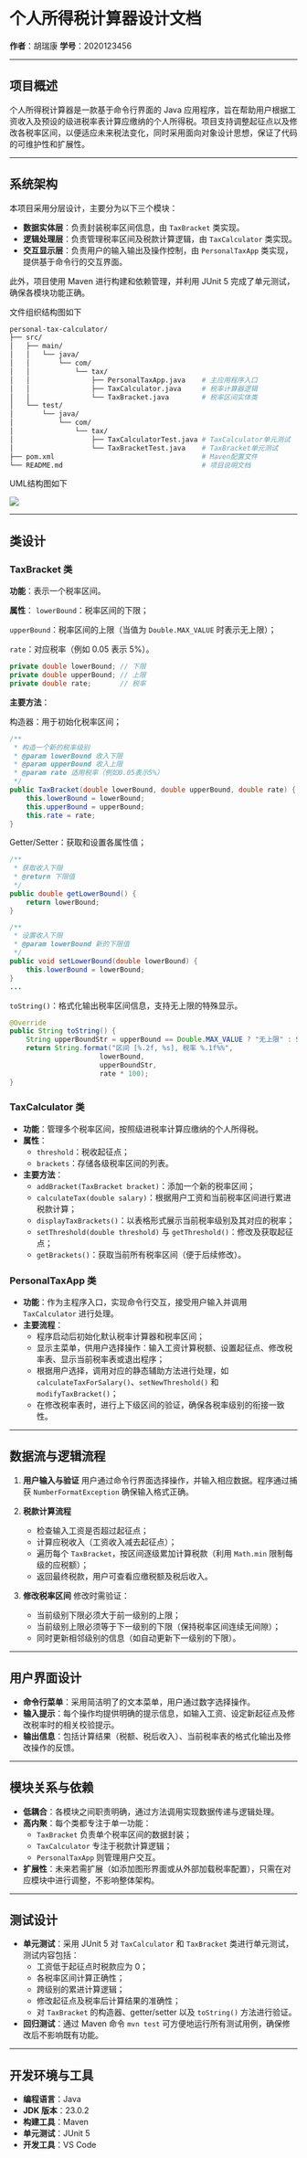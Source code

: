 # 个人所得税计算器设计文档

**作者**：胡瑞康
**学号**：2020123456

---

## 项目概述

个人所得税计算器是一款基于命令行界面的 Java 应用程序，旨在帮助用户根据工资收入及预设的级进税率表计算应缴纳的个人所得税。项目支持调整起征点以及修改各税率区间，以便适应未来税法变化，同时采用面向对象设计思想，保证了代码的可维护性和扩展性。

---

## 系统架构

本项目采用分层设计，主要分为以下三个模块：

- **数据实体层**：负责封装税率区间信息，由 `TaxBracket` 类实现。
- **逻辑处理层**：负责管理税率区间及税款计算逻辑，由 `TaxCalculator` 类实现。
- **交互显示层**：负责用户的输入输出及操作控制，由 `PersonalTaxApp` 类实现，提供基于命令行的交互界面。

此外，项目使用 Maven 进行构建和依赖管理，并利用 JUnit 5 完成了单元测试，确保各模块功能正确。

文件组织结构图如下

```bash
personal-tax-calculator/
├── src/
│   ├── main/
│   │   └── java/
│   │       └── com/
│   │           └── tax/
│   │               ├── PersonalTaxApp.java    # 主应用程序入口
│   │               ├── TaxCalculator.java     # 税率计算器逻辑
│   │               └── TaxBracket.java        # 税率区间实体类
│   └── test/
│       └── java/
│           └── com/
│               └── tax/
│                   ├── TaxCalculatorTest.java # TaxCalculator单元测试
│                   └── TaxBracketTest.java    # TaxBracket单元测试
├── pom.xml                                    # Maven配置文件
└── README.md                                  # 项目说明文档
```


UML结构图如下

![](./img/uml.png)

---

## 类设计

### TaxBracket 类

**功能**：表示一个税率区间。

**属性**：
`lowerBound`：税率区间的下限；

`upperBound`：税率区间的上限（当值为 `Double.MAX_VALUE` 时表示无上限）；

`rate`：对应税率（例如 0.05 表示 5%）。

```java
private double lowerBound; // 下限
private double upperBound; // 上限
private double rate;       // 税率
```

**主要方法**：

构造器：用于初始化税率区间；
```java
/**
 * 构造一个新的税率级别
 * @param lowerBound 收入下限
 * @param upperBound 收入上限
 * @param rate 适用税率（例如0.05表示5%）
 */
public TaxBracket(double lowerBound, double upperBound, double rate) {
    this.lowerBound = lowerBound;
    this.upperBound = upperBound;
    this.rate = rate;
}
```

Getter/Setter：获取和设置各属性值；
```java
/**
 * 获取收入下限
 * @return 下限值
 */
public double getLowerBound() {
    return lowerBound;
}

/**
 * 设置收入下限
 * @param lowerBound 新的下限值
 */
public void setLowerBound(double lowerBound) {
    this.lowerBound = lowerBound;
}
...
```

`toString()`：格式化输出税率区间信息，支持无上限的特殊显示。
```java
@Override
public String toString() {
    String upperBoundStr = upperBound == Double.MAX_VALUE ? "无上限" : String.valueOf(upperBound);
    return String.format("区间 [%.2f, %s], 税率 %.1f%%",
                      lowerBound,
                      upperBoundStr,
                      rate * 100);
}
```

### TaxCalculator 类

- **功能**：管理多个税率区间，按照级进税率计算应缴纳的个人所得税。
- **属性**：
  - `threshold`：税收起征点；
  - `brackets`：存储各级税率区间的列表。
- **主要方法**：
  - `addBracket(TaxBracket bracket)`：添加一个新的税率区间；
  - `calculateTax(double salary)`：根据用户工资和当前税率区间进行累进税款计算；
  - `displayTaxBrackets()`：以表格形式展示当前税率级别及其对应的税率；
  - `setThreshold(double threshold)` 与 `getThreshold()`：修改及获取起征点；
  - `getBrackets()`：获取当前所有税率区间（便于后续修改）。

### PersonalTaxApp 类

- **功能**：作为主程序入口，实现命令行交互，接受用户输入并调用 `TaxCalculator` 进行处理。
- **主要流程**：
  - 程序启动后初始化默认税率计算器和税率区间；
  - 显示主菜单，供用户选择操作：输入工资计算税额、设置起征点、修改税率表、显示当前税率表或退出程序；
  - 根据用户选择，调用对应的静态辅助方法进行处理，如 `calculateTaxForSalary()`、`setNewThreshold()` 和 `modifyTaxBracket()`；
  - 在修改税率表时，进行上下级区间的验证，确保各税率级别的衔接一致性。

---

## 数据流与逻辑流程

1. **用户输入与验证**
   用户通过命令行界面选择操作，并输入相应数据。程序通过捕获 `NumberFormatException` 确保输入格式正确。

2. **税款计算流程**
   - 检查输入工资是否超过起征点；
   - 计算应税收入（工资收入减去起征点）；
   - 遍历每个 `TaxBracket`，按区间逐级累加计算税款（利用 `Math.min` 限制每级的应税额）；
   - 返回最终税款，用户可查看应缴税额及税后收入。

3. **修改税率区间**
   修改时需验证：
   - 当前级别下限必须大于前一级别的上限；
   - 当前级别上限必须等于下一级别的下限（保持税率区间连续无间隙）；
   - 同时更新相邻级别的信息（如自动更新下一级别的下限）。

---

## 用户界面设计

- **命令行菜单**：采用简洁明了的文本菜单，用户通过数字选择操作。
- **输入提示**：每个操作均提供明确的提示信息，如输入工资、设定新起征点及修改税率时的相关校验提示。
- **输出信息**：包括计算结果（税额、税后收入）、当前税率表的格式化输出及修改操作的反馈。

---

## 模块关系与依赖

- **低耦合**：各模块之间职责明确，通过方法调用实现数据传递与逻辑处理。
- **高内聚**：每个类都专注于单一功能：
  - `TaxBracket` 负责单个税率区间的数据封装；
  - `TaxCalculator` 专注于税款计算逻辑；
  - `PersonalTaxApp` 则管理用户交互。
- **扩展性**：未来若需扩展（如添加图形界面或从外部加载税率配置），只需在对应模块中进行调整，不影响整体架构。

---

## 测试设计

- **单元测试**：采用 JUnit 5 对 `TaxCalculator` 和 `TaxBracket` 类进行单元测试，测试内容包括：
  - 工资低于起征点时税款应为 0；
  - 各税率区间计算正确性；
  - 跨级别的累进计算逻辑；
  - 修改起征点及税率后计算结果的准确性；
  - 对 `TaxBracket` 的构造器、getter/setter 以及 `toString()` 方法进行验证。
- **回归测试**：通过 Maven 命令 `mvn test` 可方便地运行所有测试用例，确保修改后不影响既有功能。

---

## 开发环境与工具

- **编程语言**：Java
- **JDK 版本**：23.0.2
- **构建工具**：Maven
- **单元测试**：JUnit 5
- **开发工具**：VS Code